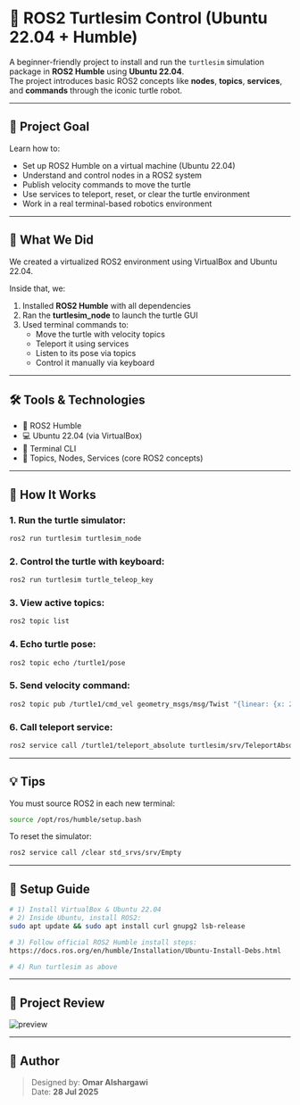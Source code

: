 # 🐢 ROS2 Turtlesim Control (Ubuntu 22.04 + Humble)

A beginner-friendly project to install and run the `turtlesim` simulation package in **ROS2 Humble** using **Ubuntu 22.04**.  
The project introduces basic ROS2 concepts like **nodes**, **topics**, **services**, and **commands** through the iconic turtle robot.

---

## 🎯 Project Goal

Learn how to:
- Set up ROS2 Humble on a virtual machine (Ubuntu 22.04)
- Understand and control nodes in a ROS2 system
- Publish velocity commands to move the turtle
- Use services to teleport, reset, or clear the turtle environment
- Work in a real terminal-based robotics environment

---

## 🧱 What We Did

We created a virtualized ROS2 environment using VirtualBox and Ubuntu 22.04.

Inside that, we:
1. Installed **ROS2 Humble** with all dependencies  
2. Ran the **turtlesim_node** to launch the turtle GUI  
3. Used terminal commands to:
   - Move the turtle with velocity topics
   - Teleport it using services
   - Listen to its pose via topics
   - Control it manually via keyboard

---

## 🛠️ Tools & Technologies  

- 🐢 ROS2 Humble  
- 💻 Ubuntu 22.04 (via VirtualBox)  
- 🔑 Terminal CLI  
- 🧠 Topics, Nodes, Services (core ROS2 concepts)

---

## 🚦 How It Works

### 1. Run the turtle simulator:

```bash
ros2 run turtlesim turtlesim_node
```

### 2. Control the turtle with keyboard:

```bash
ros2 run turtlesim turtle_teleop_key
```

### 3. View active topics:

```bash
ros2 topic list
```

### 4. Echo turtle pose:

```bash
ros2 topic echo /turtle1/pose
```

### 5. Send velocity command:

```bash
ros2 topic pub /turtle1/cmd_vel geometry_msgs/msg/Twist "{linear: {x: 2.0}, angular: {z: 1.5}}"
```

### 6. Call teleport service:

```bash
ros2 service call /turtle1/teleport_absolute turtlesim/srv/TeleportAbsolute "{x: 4.0, y: 2.0, theta: 1.0}"
```

---

## 💡 Tips

You must source ROS2 in each new terminal:

```bash
source /opt/ros/humble/setup.bash
```

To reset the simulator:

```bash
ros2 service call /clear std_srvs/srv/Empty
```

---

## 🚀 Setup Guide

```bash
# 1) Install VirtualBox & Ubuntu 22.04
# 2) Inside Ubuntu, install ROS2:
sudo apt update && sudo apt install curl gnupg2 lsb-release

# 3) Follow official ROS2 Humble install steps:
https://docs.ros.org/en/humble/Installation/Ubuntu-Install-Debs.html

# 4) Run turtlesim as above
```

---

## 📸 Project Review
![preview](https://github.com/user-attachments/assets/d6e5b097-a212-4fcb-946a-cb2c608f2c2b)

---

## 👤 Author
> Designed by: **Omar Alshargawi**  
> Date: **28 Jul 2025**
